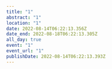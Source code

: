 ```yaml
---
title: "1"
abstract: "1"
location: "1"
date: 2022-08-14T06:22:13.356Z
date_end: 2022-08-18T06:22:13.305Z
all_day: true
event: "1"
event_url: "1"
publishDate: 2022-08-14T06:22:13.393Z
---
```


